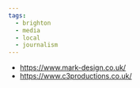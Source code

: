 ```yaml
---
tags:
  - brighton
  - media
  - local
  - journalism
---
```





- https://www.mark-design.co.uk/
- https://www.c3productions.co.uk/

